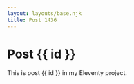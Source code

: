 ```yaml
---
layout: layouts/base.njk
title: Post 1436
---
```


# Post {{ id }}

This is post {{ id }} in my Eleventy project.
